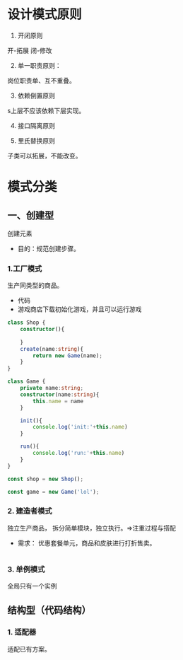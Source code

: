 

# 设计模式原则

1.  开闭原则

开-拓展 闭-修改

2. 单一职责原则： 

岗位职责单、互不重叠。

3. 依赖倒置原则

s上层不应该依赖下层实现。

4. 接口隔离原则

5. 里氏替换原则

子类可以拓展，不能改变。




# 模式分类

## 一、创建型
创建元素
* 目的：规范创建步骤。
### 1.工厂模式
生产同类型的商品。

* 代码
* 游戏商店下载初始化游戏，并且可以运行游戏
```ts
class Shop {
    constructor(){
        
    }
    create(name:string){
        return new Game(name);
    }
}

class Game {
    private name:string;
    constructor(name:string){
        this.name = name
    }

    init(){
        console.log('init:'+this.name)
    }

    run(){
        console.log('run:'+this.name)
    }
}

const shop = new Shop();

const game = new Game('lol');

```

### 2. 建造者模式
独立生产商品，  拆分简单模块，独立执行。=>注重过程与搭配

* 需求： 优惠套餐单元，商品和皮肤进行打折售卖。

```ts


```

### 3. 单例模式
全局只有一个实例


## 结构型（代码结构）

### 1. 适配器
适配已有方案。

